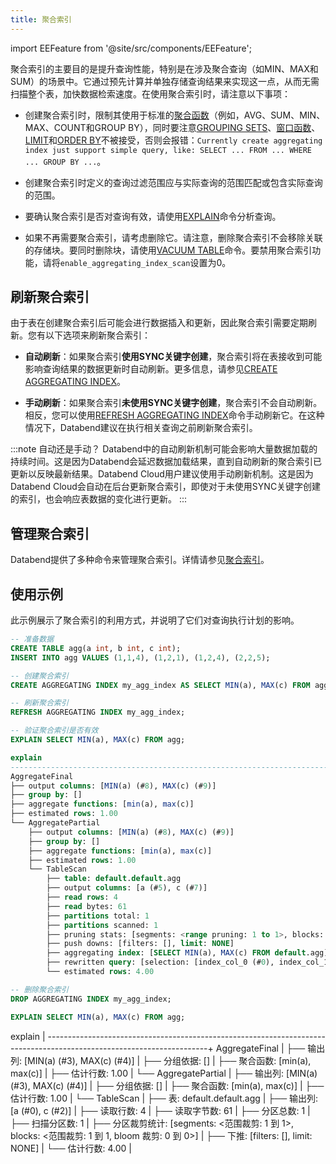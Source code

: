 ```yaml
---
title: 聚合索引
---
```

import EEFeature from '@site/src/components/EEFeature';

<EEFeature featureName='AGGREGATING INDEX'/>

聚合索引的主要目的是提升查询性能，特别是在涉及聚合查询（如MIN、MAX和SUM）的场景中。它通过预先计算并单独存储查询结果来实现这一点，从而无需扫描整个表，加快数据检索速度。在使用聚合索引时，请注意以下事项：

- 创建聚合索引时，限制其使用于标准的[聚合函数](/sql/sql-functions/aggregate-functions/)（例如，AVG、SUM、MIN、MAX、COUNT和GROUP BY），同时要注意[GROUPING SETS](../54-query/01-groupby/group-by-grouping-sets.md)、[窗口函数](/sql/sql-functions/window-functions/)、[LIMIT](/sql/sql-commands/query-syntax/query-select#limit-clause)和[ORDER BY](/sql/sql-commands/query-syntax/query-select#order-by-clause)不被接受，否则会报错：`Currently create aggregating index just support simple query, like: SELECT ... FROM ... WHERE ... GROUP BY ...`。

- 创建聚合索引时定义的查询过滤范围应与实际查询的范围匹配或包含实际查询的范围。

- 要确认聚合索引是否对查询有效，请使用[EXPLAIN](/sql/sql-commands/explain-cmds/explain)命令分析查询。

- 如果不再需要聚合索引，请考虑删除它。请注意，删除聚合索引不会移除关联的存储块。要同时删除块，请使用[VACUUM TABLE](/sql/sql-commands/ddl/table/vacuum-table)命令。要禁用聚合索引功能，请将`enable_aggregating_index_scan`设置为0。

## 刷新聚合索引

由于表在创建聚合索引后可能会进行数据插入和更新，因此聚合索引需要定期刷新。您有以下选项来刷新聚合索引：

- **自动刷新**：如果聚合索引**使用SYNC关键字创建**，聚合索引将在表接收到可能影响查询结果的数据更新时自动刷新。更多信息，请参见[CREATE AGGREGATING INDEX](/sql/sql-commands/ddl/aggregating-index/create-aggregating-index)。

- **手动刷新**：如果聚合索引**未使用SYNC关键字创建**，聚合索引不会自动刷新。相反，您可以使用[REFRESH AGGREGATING INDEX](/sql/sql-commands/ddl/aggregating-index/refresh-aggregating-index)命令手动刷新它。在这种情况下，Databend建议在执行相关查询之前刷新聚合索引。

:::note 自动还是手动？
Databend中的自动刷新机制可能会影响大量数据加载的持续时间。这是因为Databend会延迟数据加载结果，直到自动刷新的聚合索引已更新以反映最新结果。Databend Cloud用户建议使用手动刷新机制。这是因为Databend Cloud会自动在后台更新聚合索引，即使对于未使用SYNC关键字创建的索引，也会响应表数据的变化进行更新。
:::

## 管理聚合索引

Databend提供了多种命令来管理聚合索引。详情请参见[聚合索引](/sql/sql-commands/ddl/aggregating-index/)。

## 使用示例

此示例展示了聚合索引的利用方式，并说明了它们对查询执行计划的影响。

```sql
-- 准备数据
CREATE TABLE agg(a int, b int, c int);
INSERT INTO agg VALUES (1,1,4), (1,2,1), (1,2,4), (2,2,5);

-- 创建聚合索引
CREATE AGGREGATING INDEX my_agg_index AS SELECT MIN(a), MAX(c) FROM agg;

-- 刷新聚合索引
REFRESH AGGREGATING INDEX my_agg_index;

-- 验证聚合索引是否有效
EXPLAIN SELECT MIN(a), MAX(c) FROM agg;

explain                                                                                                               |
----------------------------------------------------------------------------------------------------------------------+
AggregateFinal                                                                                                        |
├── output columns: [MIN(a) (#8), MAX(c) (#9)]                                                                        |
├── group by: []                                                                                                      |
├── aggregate functions: [min(a), max(c)]                                                                             |
├── estimated rows: 1.00                                                                                              |
└── AggregatePartial                                                                                                  |
    ├── output columns: [MIN(a) (#8), MAX(c) (#9)]                                                                    |
    ├── group by: []                                                                                                  |
    ├── aggregate functions: [min(a), max(c)]                                                                         |
    ├── estimated rows: 1.00                                                                                          |
    └── TableScan                                                                                                     |
        ├── table: default.default.agg                                                                                |
        ├── output columns: [a (#5), c (#7)]                                                                          |
        ├── read rows: 4                                                                                              |
        ├── read bytes: 61                                                                                            |
        ├── partitions total: 1                                                                                       |
        ├── partitions scanned: 1                                                                                     |
        ├── pruning stats: [segments: <range pruning: 1 to 1>, blocks: <range pruning: 1 to 1, bloom pruning: 0 to 0>]|
        ├── push downs: [filters: [], limit: NONE]                                                                    |
        ├── aggregating index: [SELECT MIN(a), MAX(c) FROM default.agg]                                               |
        ├── rewritten query: [selection: [index_col_0 (#0), index_col_1 (#1)]]                                        |
        └── estimated rows: 4.00                                                                                      |

-- 删除聚合索引
DROP AGGREGATING INDEX my_agg_index;

EXPLAIN SELECT MIN(a), MAX(c) FROM agg;
```

explain                                                                                                               |
----------------------------------------------------------------------------------------------------------------------+
AggregateFinal                                                                                                        |
├── 输出列: [MIN(a) (#3), MAX(c) (#4)]                                                                                |
├── 分组依据: []                                                                                                      |
├── 聚合函数: [min(a), max(c)]                                                                                        |
├── 估计行数: 1.00                                                                                                    |
└── AggregatePartial                                                                                                  |
    ├── 输出列: [MIN(a) (#3), MAX(c) (#4)]                                                                            |
    ├── 分组依据: []                                                                                                  |
    ├── 聚合函数: [min(a), max(c)]                                                                                    |
    ├── 估计行数: 1.00                                                                                                |
    └── TableScan                                                                                                     |
        ├── 表: default.default.agg                                                                                   |
        ├── 输出列: [a (#0), c (#2)]                                                                                  |
        ├── 读取行数: 4                                                                                               |
        ├── 读取字节数: 61                                                                                            |
        ├── 分区总数: 1                                                                                               |
        ├── 扫描分区数: 1                                                                                             |
        ├── 分区裁剪统计: [segments: <范围裁剪: 1 到 1>, blocks: <范围裁剪: 1 到 1, bloom 裁剪: 0 到 0>]              |
        ├── 下推: [filters: [], limit: NONE]                                                                          |
        └── 估计行数: 4.00                                                                                            |